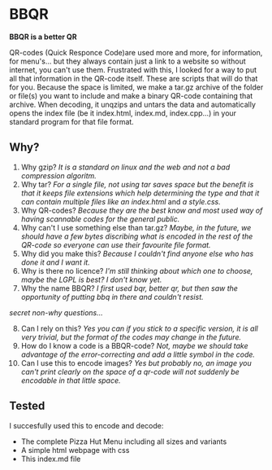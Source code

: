 # BBQR
**BBQR is a better QR**

QR-codes (Quick Responce Code)are used more and more, for information, for menu's... but they always contain just a link to a website so without internet, you can't use them. Frustrated with this, I looked for a way to put all that information in the QR-code itself. These are scripts that will do that for you. Because the space is limited, we make a tar.gz archive of the folder or file(s) you want to include and make a binary QR-code containing that archive. When decoding, it unqzips and untars the data and automatically opens the index file (be it index.html, index.md, index.cpp...) in your standard program for that file format.



## Why?
1. Why gzip? *It is a standard on linux and the web and not a bad compression algoritm.*
2. Why tar? *For a single file, not using tar saves space but the benefit is that it keeps file extensions which help determining the type and that it can contain multiple files like an index.html* and *a style.css.*
3. Why QR-codes? *Because they are the best know and most used way of having scannable codes for the general public.*
4. Why can't I use something else than tar.gz? *Maybe, in the future, we should have a few bytes discribing what is encoded in the rest of the QR-code so everyone can use their favourite file format.*
5. Why did you make this? *Because I couldn't find anyone else who has done it and I want it.*
6. Why is there no licence? *I'm still thinking about which one to choose, maybe the LGPL is best? I don't know yet.*
7. Why the name BBQR? *I first used bqr, better qr, but then saw the opportunity of putting bbq in there and couldn't resist.*

*secret non-why questions...*

8. Can I rely on this? *Yes you can if you stick to a specific version, it is all very trivial, but the format of the codes may change in the future.*
9. How do I know a code is a BBQR-code? *Not, maybe we should take advantage of the error-correcting and add a little symbol in the code.* 
10. Can I use this to encode images? *Yes but probably no, an image you can't print clearly on the space of a qr-code will not suddenly be encodable in that little space.*


## Tested
I succesfully used this to encode and decode:
* The complete Pizza Hut Menu including all sizes and variants
* A simple html webpage with css
* This index.md file
